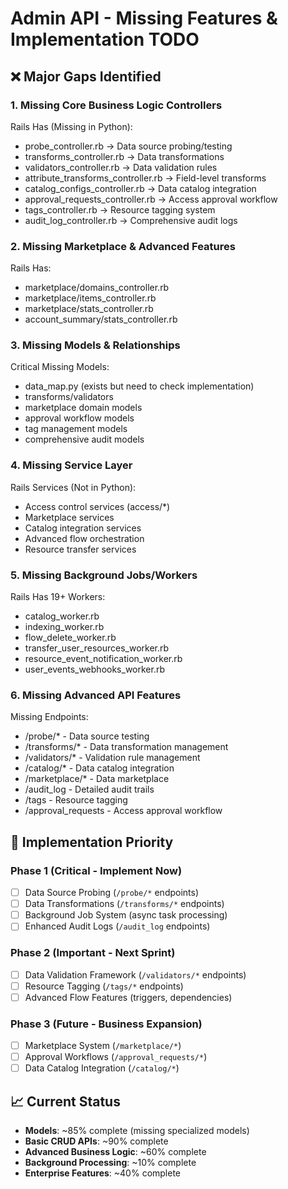 # Admin API - Missing Features & Implementation TODO

## ❌ Major Gaps Identified

### 1. Missing Core Business Logic Controllers

Rails Has (Missing in Python):
- probe_controller.rb          → Data source probing/testing
- transforms_controller.rb     → Data transformations
- validators_controller.rb     → Data validation rules
- attribute_transforms_controller.rb → Field-level transforms
- catalog_configs_controller.rb → Data catalog integration
- approval_requests_controller.rb → Access approval workflow
- tags_controller.rb           → Resource tagging system
- audit_log_controller.rb      → Comprehensive audit logs

### 2. Missing Marketplace & Advanced Features

Rails Has:
- marketplace/domains_controller.rb
- marketplace/items_controller.rb
- marketplace/stats_controller.rb
- account_summary/stats_controller.rb

### 3. Missing Models & Relationships

Critical Missing Models:
- data_map.py (exists but need to check implementation)
- transforms/validators
- marketplace domain models
- approval workflow models
- tag management models
- comprehensive audit models

### 4. Missing Service Layer

Rails Services (Not in Python):
- Access control services (access/*)
- Marketplace services
- Catalog integration services
- Advanced flow orchestration
- Resource transfer services

### 5. Missing Background Jobs/Workers

Rails Has 19+ Workers:
- catalog_worker.rb
- indexing_worker.rb
- flow_delete_worker.rb
- transfer_user_resources_worker.rb
- resource_event_notification_worker.rb
- user_events_webhooks_worker.rb

### 6. Missing Advanced API Features

Missing Endpoints:
- /probe/* - Data source testing
- /transforms/* - Data transformation management
- /validators/* - Validation rule management  
- /catalog/* - Data catalog integration
- /marketplace/* - Data marketplace
- /audit_log - Detailed audit trails
- /tags - Resource tagging
- /approval_requests - Access approval workflow

## 🎯 Implementation Priority

### Phase 1 (Critical - Implement Now)
- [ ] Data Source Probing (`/probe/*` endpoints)
- [ ] Data Transformations (`/transforms/*` endpoints) 
- [ ] Background Job System (async task processing)
- [ ] Enhanced Audit Logs (`/audit_log` endpoints)

### Phase 2 (Important - Next Sprint)
- [ ] Data Validation Framework (`/validators/*` endpoints)
- [ ] Resource Tagging (`/tags/*` endpoints)
- [ ] Advanced Flow Features (triggers, dependencies)

### Phase 3 (Future - Business Expansion)
- [ ] Marketplace System (`/marketplace/*`)
- [ ] Approval Workflows (`/approval_requests/*`)
- [ ] Data Catalog Integration (`/catalog/*`)

## 📈 Current Status
- **Models**: ~85% complete (missing specialized models)
- **Basic CRUD APIs**: ~90% complete  
- **Advanced Business Logic**: ~60% complete
- **Background Processing**: ~10% complete
- **Enterprise Features**: ~40% complete